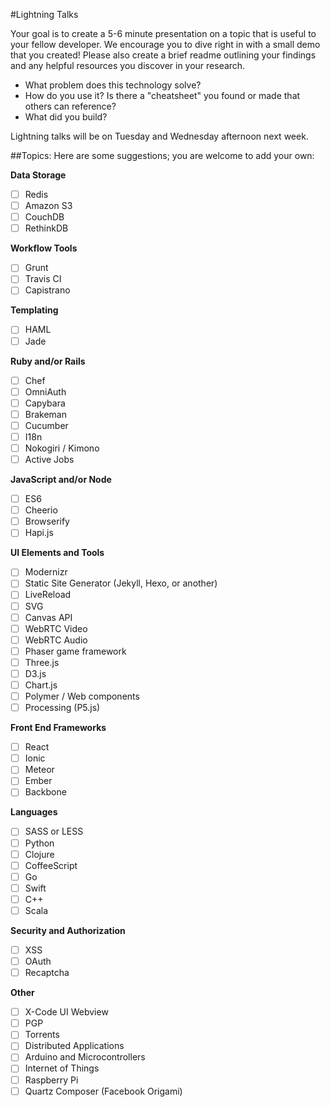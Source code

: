 #Lightning Talks

Your goal is to create a 5-6 minute presentation on a topic that is useful to your fellow developer. We encourage you to dive right in with a small demo that you created! Please also create a brief readme outlining your findings and any helpful resources you discover in your research.

- What problem does this technology solve?
- How do you use it? Is there a "cheatsheet" you found or made that others can reference?
- What did you build?

Lightning talks will be on Tuesday and Wednesday afternoon next week.

##Topics:
Here are some suggestions; you are welcome to add your own:

**Data Storage**

- [ ] Redis
- [ ] Amazon S3
- [ ] CouchDB
- [ ] RethinkDB

**Workflow Tools**

- [ ] Grunt
- [ ] Travis CI
- [ ] Capistrano

**Templating**

- [ ] HAML
- [ ] Jade

**Ruby and/or Rails**

- [ ] Chef
- [ ] OmniAuth
- [ ] Capybara
- [ ] Brakeman
- [ ] Cucumber
- [ ] I18n
- [ ] Nokogiri / Kimono
- [ ] Active Jobs

**JavaScript and/or Node**

- [ ] ES6
- [ ] Cheerio
- [ ] Browserify
- [ ] Hapi.js

**UI Elements and Tools**

- [ ] Modernizr
- [ ] Static Site Generator (Jekyll, Hexo, or another)
- [ ] LiveReload
- [ ] SVG
- [ ] Canvas API
- [ ] WebRTC Video
- [ ] WebRTC Audio
- [ ] Phaser game framework
- [ ] Three.js
- [ ] D3.js
- [ ] Chart.js
- [ ] Polymer / Web components
- [ ] Processing (P5.js)

**Front End Frameworks**

- [ ] React
- [ ] Ionic
- [ ] Meteor
- [ ] Ember
- [ ] Backbone

**Languages**

- [ ] SASS or LESS
- [ ] Python
- [ ] Clojure
- [ ] CoffeeScript
- [ ] Go
- [ ] Swift
- [ ] C++
- [ ] Scala

**Security and Authorization**

- [ ] XSS
- [ ] OAuth
- [ ] Recaptcha

**Other**
- [ ] X-Code UI Webview
- [ ] PGP
- [ ] Torrents
- [ ] Distributed Applications
- [ ] Arduino and Microcontrollers
- [ ] Internet of Things
- [ ] Raspberry Pi
- [ ] Quartz Composer (Facebook Origami)
